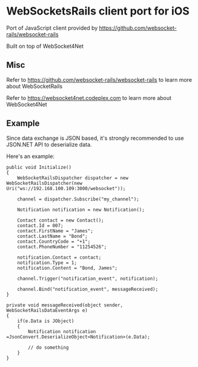 # WebSocketsRails client port for iOS

Port of JavaScript client provided by https://github.com/websocket-rails/websocket-rails

Built on top of WebSocket4Net

## Misc

Refer to https://github.com/websocket-rails/websocket-rails to learn more about WebSocketRails

Refer to https://websocket4net.codeplex.com to learn more about WebSocket4Net

## Example

Since data exchange is JSON based, it's strongly recommended to use JSON.NET
API to deserialize data.

Here's an example:

```
public void Initialize() 
{
	WebSocketRailsDispatcher dispatcher = new WebSocketRailsDispatcher(new Uri("ws://192.168.100.109:3000/websocket"));

	channel = dispatcher.Subscribe("my_channel");

	Notification notification = new Notification();

	Contact contact = new Contact();
	contact.Id = 007;
	contact.FirstName = "James";
	contact.LastName = "Bond";
	contact.CountryCode = "+1";
	contact.PhoneNumber = "11254526";

	notification.Contact = contact;
	notification.Type = 1;
	notification.Content = "Bond, James";

	channel.Trigger("notification_event", notification);

	channel.Bind("notification_event", messageReceived);
}

private void messageReceived(object sender, WebSocketRailsDataEventArgs e)
{
	if(e.Data is JObject) 
	{
		Notification notification =JsonConvert.DeserializeObject<Notification>(e.Data);
		
		// do something
	}
}

```